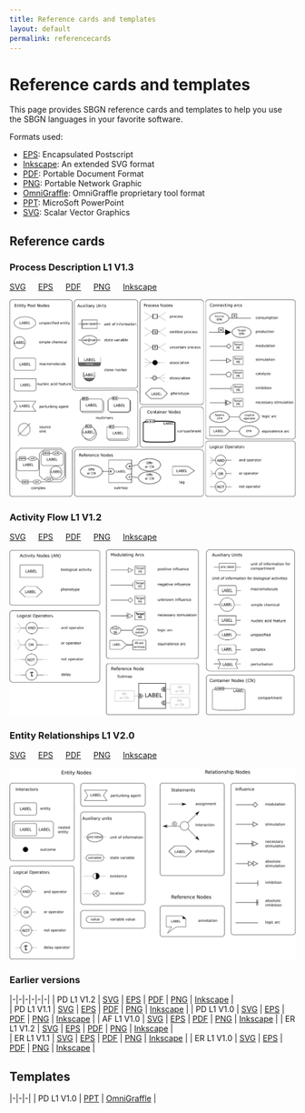```yaml
---
title: Reference cards and templates
layout: default
permalink: referencecards
---
```


# Reference cards and templates

This page provides SBGN reference cards and templates to help you use the SBGN languages in your favorite software.  

Formats used:

-   [EPS](http://en.wikipedia.org/wiki/Encapsulated_postscript): Encapsulated Postscript
-   [Inkscape](http://www.inkscape.org): An extended SVG format
-   [PDF](http://en.wikipedia.org/wiki/PDF): Portable Document Format
-   [PNG](http://en.wikipedia.org/wiki/Portable_Network_Graphics): Portable Network Graphic
-   [OmniGraffle](http://www.omnigroup.com/applications/OmniGraffle/): OmniGraffle proprietary tool format
-   [PPT](http://office.microsoft.com/powerpoint): MicroSoft PowerPoint
-   [SVG](http://en.wikipedia.org/wiki/Scalar_Vector_Graphics): Scalar Vector Graphics


## Reference cards

### Process Description L1 V1.3

[SVG](templates/PD_L1V1.3.svg) &emsp;
[EPS](templates/PD_L1V1.3.eps) &emsp;
[PDF](templates/PD_L1V1.3.pdf) &emsp;
[PNG](templates/PD_L1V1.3.png) &emsp;
[Inkscape](templates/PD_L1V1.3-Inkscape.svg)

<!--|-|-|-|-|-|
| [SVG](templates/PD_L1V1.3.svg) | [EPS](templates/PD_L1V1.3.eps) | [PDF](templates/PD_L1V1.3.pdf) | [PNG](templates/PD_L1V1.3.png) | [Inkscape](templates/PD_L1V1.3-Inkscape.svg) | -->

<img src="templates/PD_L1V1.3_web.png" width="600">

### Activity Flow L1 V1.2

[SVG](templates/AF_L1V1.2.svg) &emsp;
[EPS](templates/AF_L1V1.2.eps) &emsp;
[PDF](templates/AF_L1V1.2.pdf) &emsp;
[PNG](templates/AF_L1V1.2.png) &emsp;
[Inkscape](templates/AF_L1V1.2-Inkscape.svg)

<!--|-|-|-|-|-|
| [SVG](templates/AF_L1V1.2.svg) | [EPS](templates/AF_L1V1.2.eps) | [PDF](templates/AF_L1V1.2.pdf) | [PNG](templates/AF_L1V1.2.png) | [Inkscape](templates/AF_L1V1.2-Inkscape.svg) | -->

<img src="templates/AF_L1V1.2_web.png" width="600">

### Entity Relationships L1 V2.0

[SVG](templates/ER_L1V2.0.svg) &emsp;
[EPS](templates/ER_L1V2.0.eps) &emsp;
[PDF](templates/ER_L1V2.0.pdf) &emsp;
[PNG](templates/ER_L1V2.0.png) &emsp;
[Inkscape](templates/ER_L1V2.0-Inkscape.svg)

<!--|-|-|-|-|-|
| [SVG](templates/ER_L1V2.0.svg) | [EPS](templates/ER_L1V2.0.eps) | [PDF](templates/ER_L1V2.0.pdf) | [PNG](templates/ER_L1V2.0.png) | [Inkscape](templates/ER_L1V2.0-Inkscape.svg) | -->

<img src="templates/ER_L1V2.0_web.png" width="600">

### Earlier versions

|-|-|-|-|-|-|
| PD L1 V1.2 | [SVG](templates/PD_L1V1.2.svg) | [EPS](templates/PD_L1V1.2.eps) | [PDF](templates/PD_L1V1.2.pdf) | [PNG](templates/PD_L1V1.2.png) | [Inkscape](templates/PD_L1V1.2-Inkscape.svg) |           
| PD L1 V1.1 | [SVG](templates/PD_L1V1.1.svg) | [EPS](templates/PD_L1V1.1.eps) | [PDF](templates/PD_L1V1.1.pdf) | [PNG](templates/PD_L1V1.1.png) | [Inkscape](templates/PD_L1V1.1-Inkscape.svg) | 
| PD L1 V1.0 | [SVG](templates/PD_L1V1.0.svg) | [EPS](templates/PD_L1V1.0.eps) | [PDF](templates/PD_L1V1.0.pdf) | [PNG](templates/PD_L1V1.0.png) | [Inkscape](templates/PD_L1V1.0-Inkscape.svg) |
| AF L1 V1.0 | [SVG](templates/AF_L1V1.0.svg) | [EPS](templates/AF_L1V1.0.eps) | [PDF](templates/AF_L1V1.0.pdf) | [PNG](templates/AF_L1V1.0.png) | [Inkscape](templates/AF_L1V1.0-Inkscape.svg)                                |
| ER L1 V1.2 | [SVG](templates/ER_L1V1.2.svg)  | [EPS](templates/ER_L1V1.2.eps) | [PDF](templates/ER_L1V1.2.pdf) | [PNG](templates/ER_L1V1.2.png) | [Inkscape](templates/ER_L1V1.2-Inkscape.svg) |   
| ER L1 V1.1 | [SVG](templates/ER_L1V1.2.svg) | [EPS](templates/ER_L1V1.1.eps) | [PDF](templates/ER_L1V1.1.pdf) | [PNG](templates/ER_L1V1.1.png) | [Inkscape](templates/ER_L1V1.1-Inkscape.svg) |
| ER L1 V1.0 | [SVG](templates/ER_L1V1.0.svg) | [EPS](templates/ER_L1V1.0.eps) | [PDF](templates/ER_L1V1.0.pdf) | [PNG](templates/ER_L1V1.0.png) | [Inkscape](templates/ER_L1V1.0-Inkscape.svg) |

## Templates

|-|-|-|
| PD L1 V1.0 | [PPT](templates/PD_L1V1.0.ppt) | [OmniGraffle](templates/PD_L1V1.0-OmniGraffle.gstencil) | 
